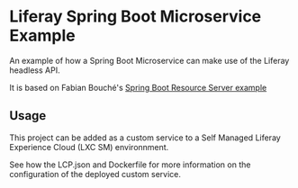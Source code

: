 # Liferay Spring Boot Microservice Example
An example of how a Spring Boot Microservice can make use of the Liferay headless API.

It is based on Fabian Bouché's [Spring Boot Resource Server example](https://github.com/fabian-bouche-liferay/spring-boot-sample)

## Usage
This project can be added as a custom service to a Self Managed Liferay Experience Cloud (LXC SM) environnment.

See how the LCP.json and Dockerfile for more information on the configuration of the deployed custom service.
